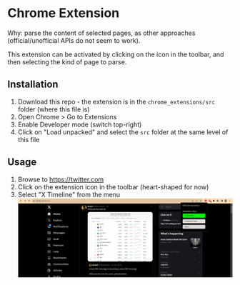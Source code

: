 # Chrome Extension

Why: parse the content of selected pages, as other approaches (official/unofficial APIs do not seem to work).

This extension can be activated by clicking on the icon in the toolbar, and then selecting the kind of page to parse.

## Installation

1. Download this repo - the extension is in the `chrome_extensions/src` folder (where this file is)
2. Open Chrome > Go to Extensions
3. Enable Developer mode (switch top-right)
4. Click on "Load unpacked" and select the `src` folder at the same level of this file

## Usage

1. Browse to https://twitter.com
2. Click on the extension icon in the toolbar (heart-shaped for now)
3. Select "X Timeline" from the menu
   ![Extension Menu](docs/usage-enable.png)
